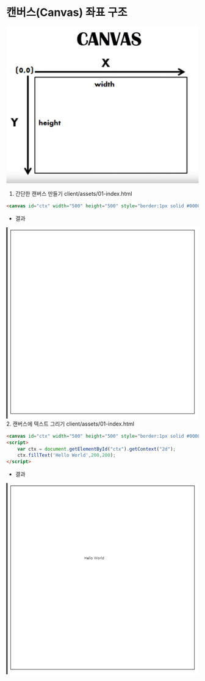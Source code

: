 # 캔버스(Canvas) 좌표 구조

 ![CANVAS](./images/canvas-axis.jpg)

1. 간단한 캔버스 만들기
client/assets/01-index.html
```html
<canvas id="ctx" width="500" height="500" style="border:1px solid #000000;"></canvas>
```
- 결과

 ![결과](./images/01-index-01.png)
2. 캔버스에 텍스트 그리기
client/assets/01-index.html
```html
<canvas id="ctx" width="500" height="500" style="border:1px solid #000000;"></canvas>
<script>
    var ctx = document.getElementById("ctx").getContext("2d");
    ctx.fillText('Hello World',200,200);
</script>
```
- 결과

 ![결과](./images/01-index-02.png)
